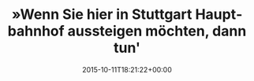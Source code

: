 ---
retweeted: false
source: <a href="http://twitter.com/download/android" rel="nofollow">Twitter for Android</a>
entities:
  hashtags: []
  symbols: []
  user_mentions: []
  urls: []
display_text_range:
- '0'
- '115'
favorite_count: '2'
id_str: '653274206117957633'
truncated: false
retweet_count: '0'
id: '653274206117957633'
created_at: Sun Oct 11 18:21:22 +0000 2015
favorited: false
full_text: "»Wenn Sie hier in Stuttgart Hauptbahnhof aussteigen möchten, dann tun'
  sie das doch lieber in Fahrtrichtung rechts«"
lang: de
tags:
- pesos/twitter
date: '2015-10-11T18:21:22+00:00'
src: https://twitter.com/bascht/status/653274206117957633
original_url: https://twitter.com/bascht/status/653274206117957633
type: twitter_tweet
text: "»Wenn Sie hier in Stuttgart Hauptbahnhof aussteigen möchten, dann tun' sie
  das doch lieber in Fahrtrichtung rechts«"
title: "»Wenn Sie hier in Stuttgart Hauptbahnhof aussteigen möchten, dann tun' "

---